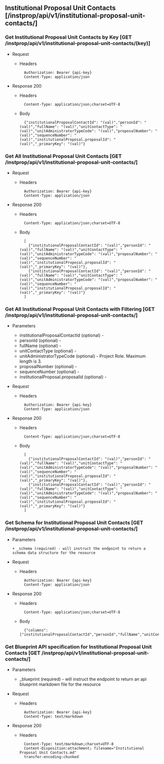 ## Institutional Proposal Unit Contacts [/instprop/api/v1/institutional-proposal-unit-contacts/]

### Get Institutional Proposal Unit Contacts by Key [GET /instprop/api/v1/institutional-proposal-unit-contacts/(key)]
	 
+ Request

    + Headers

            Authorization: Bearer {api-key}
            Content-Type: application/json

+ Response 200
    + Headers

            Content-Type: application/json;charset=UTF-8

    + Body
    
            {"institutionalProposalContactId": "(val)","personId": "(val)","fullName": "(val)","unitContactType": "(val)","unitAdministratorTypeCode": "(val)","proposalNumber": "(val)","sequenceNumber": "(val)","institutionalProposal.proposalId": "(val)","_primaryKey": "(val)"}

### Get All Institutional Proposal Unit Contacts [GET /instprop/api/v1/institutional-proposal-unit-contacts/]
	 
+ Request

    + Headers

            Authorization: Bearer {api-key}
            Content-Type: application/json

+ Response 200
    + Headers

            Content-Type: application/json;charset=UTF-8

    + Body
    
            [
              {"institutionalProposalContactId": "(val)","personId": "(val)","fullName": "(val)","unitContactType": "(val)","unitAdministratorTypeCode": "(val)","proposalNumber": "(val)","sequenceNumber": "(val)","institutionalProposal.proposalId": "(val)","_primaryKey": "(val)"},
              {"institutionalProposalContactId": "(val)","personId": "(val)","fullName": "(val)","unitContactType": "(val)","unitAdministratorTypeCode": "(val)","proposalNumber": "(val)","sequenceNumber": "(val)","institutionalProposal.proposalId": "(val)","_primaryKey": "(val)"}
            ]

### Get All Institutional Proposal Unit Contacts with Filtering [GET /instprop/api/v1/institutional-proposal-unit-contacts/]
    
+ Parameters

    + institutionalProposalContactId (optional) - 
    + personId (optional) - 
    + fullName (optional) - 
    + unitContactType (optional) - 
    + unitAdministratorTypeCode (optional) - Project Role. Maximum length is 3.
    + proposalNumber (optional) - 
    + sequenceNumber (optional) - 
    + institutionalProposal.proposalId (optional) - 

            
+ Request

    + Headers

            Authorization: Bearer {api-key}
            Content-Type: application/json 

+ Response 200
    + Headers

            Content-Type: application/json;charset=UTF-8

    + Body
    
            [
              {"institutionalProposalContactId": "(val)","personId": "(val)","fullName": "(val)","unitContactType": "(val)","unitAdministratorTypeCode": "(val)","proposalNumber": "(val)","sequenceNumber": "(val)","institutionalProposal.proposalId": "(val)","_primaryKey": "(val)"},
              {"institutionalProposalContactId": "(val)","personId": "(val)","fullName": "(val)","unitContactType": "(val)","unitAdministratorTypeCode": "(val)","proposalNumber": "(val)","sequenceNumber": "(val)","institutionalProposal.proposalId": "(val)","_primaryKey": "(val)"}
            ]
			
### Get Schema for Institutional Proposal Unit Contacts [GET /instprop/api/v1/institutional-proposal-unit-contacts/]
	                                          
+ Parameters

      + _schema (required) - will instruct the endpoint to return a schema data structure for the resource
      
+ Request

    + Headers

            Authorization: Bearer {api-key}
            Content-Type: application/json

+ Response 200
    + Headers

            Content-Type: application/json;charset=UTF-8

    + Body
    
            {"columns":["institutionalProposalContactId","personId","fullName","unitContactType","unitAdministratorTypeCode","proposalNumber","sequenceNumber","institutionalProposal.proposalId"],"primaryKey":"institutionalProposalContactId"}
		
### Get Blueprint API specification for Institutional Proposal Unit Contacts [GET /instprop/api/v1/institutional-proposal-unit-contacts/]
	 
+ Parameters

     + _blueprint (required) - will instruct the endpoint to return an api blueprint markdown file for the resource
                 
+ Request

    + Headers

            Authorization: Bearer {api-key}
            Content-Type: text/markdown

+ Response 200
    + Headers

            Content-Type: text/markdown;charset=UTF-8
            Content-Disposition:attachment; filename="Institutional Proposal Unit Contacts.md"
            transfer-encoding:chunked
